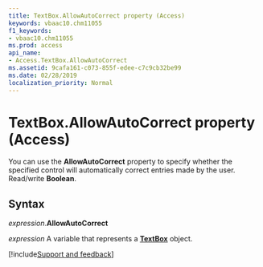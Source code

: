 ```yaml
---
title: TextBox.AllowAutoCorrect property (Access)
keywords: vbaac10.chm11055
f1_keywords:
- vbaac10.chm11055
ms.prod: access
api_name:
- Access.TextBox.AllowAutoCorrect
ms.assetid: 9cafa161-c073-855f-edee-c7c9cb32be99
ms.date: 02/28/2019
localization_priority: Normal
---
```



# TextBox.AllowAutoCorrect property (Access)

You can use the **AllowAutoCorrect** property to specify whether the specified control will automatically correct entries made by the user. Read/write **Boolean**.


## Syntax

_expression_.**AllowAutoCorrect**

_expression_ A variable that represents a **[TextBox](Access.TextBox.md)** object.



[!include[Support and feedback](~/includes/feedback-boilerplate.md)]